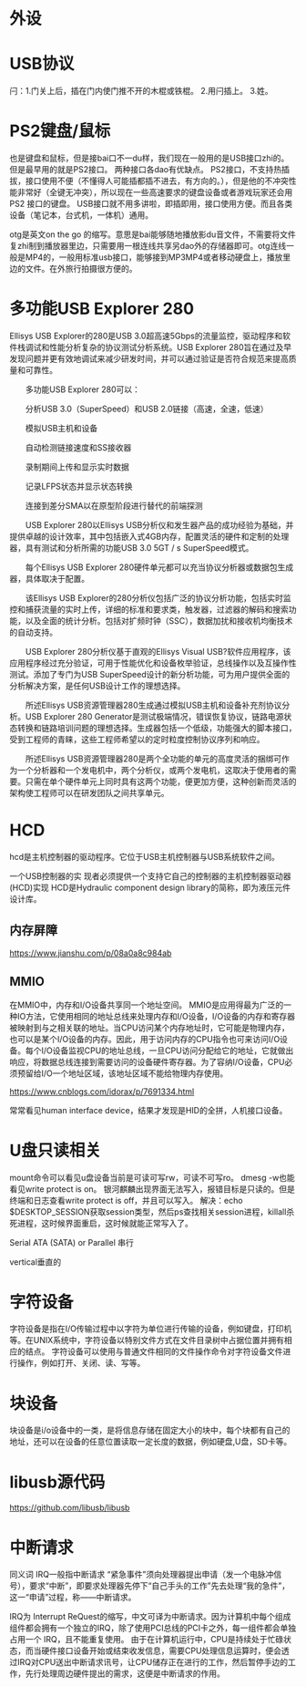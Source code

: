 # 外设

# USB协议

闩：1.门关上后，插在门内使门推不开的木棍或铁棍。 2.用闩插上。 3.姓。

# PS2键盘/鼠标
也是键盘和鼠标，但是接bai口不一du样，我们现在一般用的是USB接口zhi的。但是最早用的就是PS2接口。
两种接口各dao有优缺点。
PS2接口，不支持热插拔，接口使用不便（不懂得人可能插都插不进去，有方向的。），但是他的不冲突性能非常好（全键无冲突），所以现在一些高速要求的键盘设备或者游戏玩家还会用PS2 接口的键盘。
USB接口就不用多讲啦，即插即用，接口使用方便。而且各类设备（笔记本，台式机，一体机）通用。

otg是英文on the go 的缩写。意思是bai能够随地播放影du音文件，不需要将文件复zhi制到播放器里边，只需要用一根连线共享另dao外的存储器即可。otg连线一般是MP4的，一般用标准usb接口，能够接到MP3MP4或者移动硬盘上，播放里边的文件。在外旅行拍摄很方便的。

# 多功能USB Explorer 280
Ellisys USB Explorer的280是USB 3.0超高速5Gbps的流量监控，驱动程序和软件栈调试和性能分析复杂的协议测试分析系统。USB Explorer 280旨在通过及早发现问题并更有效地调试来减少研发时间，并可以通过验证是否符合规范来提高质量和可靠性。

　　多功能USB Explorer 280可以：

　　分析USB 3.0（SuperSpeed）和USB 2.0链接（高速，全速，低速）

　　模拟USB主机和设备

　　自动检测链接速度和SS接收器

　　录制期间上传和显示实时数据

　　记录LFPS状态并显示状态转换

　　连接到差分SMA以在原型阶段进行替代的前端探测

　　USB Explorer 280以Ellisys USB分析仪和发生器产品的成功经验为基础，并提供卓越的设计效率，其中包括嵌入式4GB内存，配置灵活的硬件和定制的处理器，具有测试和分析所需的功能USB 3.0 5GT / s SuperSpeed模式。

　　每个Ellisys USB Explorer 280硬件单元都可以充当协议分析器或数据包生成器，具体取决于配置。

　　该Ellisys USB Explorer的280分析仪包括广泛的协议分析功能，包括实时监控和捕获流量的实时上传，详细的标准和要求类，触发器，过滤器的解码和搜索功能，以及全面的统计分析。包括对扩频时钟（SSC），数据加扰和接收机均衡技术的自动支持。

　　USB Explorer 280分析仪基于直观的Ellisys Visual USB?软件应用程序，该应用程序经过充分验证，可用于性能优化和设备枚举验证，总线操作以及互操作性测试。添加了专门为USB SuperSpeed设计的新分析功能，可为用户提供全面的分析解决方案，是任何USB设计工作的理想选择。

　　所述Ellisys USB资源管理器280生成通过模拟USB主机和设备补充剂协议分析。USB Explorer 280 Generator是测试极端情况，错误恢复协议，链路电源状态转换和链路培训问题的理想选择。生成器包括一个低级，功能强大的脚本接口，受到工程师的青睐，这些工程师希望以的定时粒度控制协议序列和响应。

　　所述Ellisys USB资源管理器280是两个全功能的单元的高度灵活的捆绑可作为一个分析器和一个发电机中，两个分析仪，或两个发电机，这取决于使用者的需要。只需在单个硬件单元上同时具有这两个功能，便更加方便，这种创新而灵活的架构使工程师可以在研发团队之间共享单元。

# HCD
hcd是主机控制器的驱动程序。它位于USB主机控制器与USB系统软件之间。

一个USB控制器的实
现者必须提供一个支持它自己的控制器的主机控制器驱动器(HCD)实现
HCD是Hydraulic component design library的简称，即为液压元件设计库。

## 内存屏障
https://www.jianshu.com/p/08a0a8c984ab

## MMIO
在MMIO中，内存和I/O设备共享同一个地址空间。 MMIO是应用得最为广泛的一种IO方法，它使用相同的地址总线来处理内存和I/O设备，I/O设备的内存和寄存器被映射到与之相关联的地址。当CPU访问某个内存地址时，它可能是物理内存，也可以是某个I/O设备的内存。因此，用于访问内存的CPU指令也可来访问I/O设备。每个I/O设备监视CPU的地址总线，一旦CPU访问分配给它的地址，它就做出响应，将数据总线连接到需要访问的设备硬件寄存器。为了容纳I/O设备，CPU必须预留给I/O一个地址区域，该地址区域不能给物理内存使用。

https://www.cnblogs.com/idorax/p/7691334.html


常常看见human interface device，结果才发现是HID的全拼，人机接口设备。

# U盘只读相关
mount命令可以看见u盘设备当前是可读可写rw，可读不可写ro。
dmesg -w也能看见write protect is on。
银河麒麟出现界面无法写入，报错目标是只读的。但是终端和日志查看write protect is off，并且可以写入。
解决：echo $DESKTOP_SESSION获取session类型，然后ps查找相关session进程，killall杀死进程，这时候界面重启，这时候就能正常写入了。


























Serial ATA (SATA) or Parallel
串行

vertical垂直的

# 字符设备
字符设备是指在I/O传输过程中以字符为单位进行传输的设备，例如键盘，打印机等。在UNIX系统中，字符设备以特别文件方式在文件目录树中占据位置并拥有相应的结点。
字符设备可以使用与普通文件相同的文件操作命令对字符设备文件进行操作，例如打开、关闭、读、写等。

# 块设备
块设备是i/o设备中的一类，是将信息存储在固定大小的块中，每个块都有自己的地址，还可以在设备的任意位置读取一定长度的数据，例如硬盘,U盘，SD卡等。

# libusb源代码
https://github.com/libusb/libusb

# 中断请求
同义词 IRQ一般指中断请求
“紧急事件”须向处理器提出申请（发一个电脉冲信号），要求“中断”，即要求处理器先停下“自己手头的工作”先去处理“我的急件”，这一“申请”过程，称——中断请求。

IRQ为 Interrupt ReQuest的缩写，中文可译为中断请求。因为计算机中每个组成组件都会拥有一个独立的IRQ，除了使用PCI总线的PCI卡之外，每一组件都会单独占用一个 IRQ，且不能重复使用。
由于在计算机运行中，CPU是持续处于忙碌状态，而当硬件接口设备开始或结束收发信息，需要CPU处理信息运算时，便会透过IRQ对CPU送出中断请求讯号，让CPU储存正在进行的工作，然后暂停手边的工作，先行处理周边硬件提出的需求，这便是中断请求的作用。



